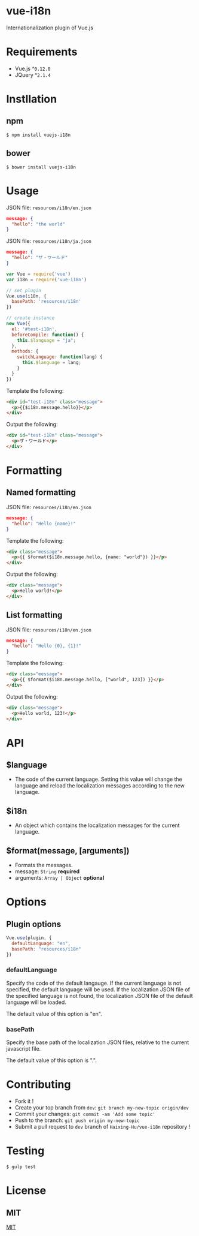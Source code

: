 # vue-i18n

Internationalization plugin of Vue.js


# Requirements
- Vue.js ^`0.12.0`
- JQuery ^`2.1.4`

# Instllation

## npm

```shell
$ npm install vuejs-i18n
```

## bower

```shell
$ bower install vuejs-i18n
```

# Usage

JSON file: `resources/i18n/en.json`

```json
message: {
  "hello": "the world"
}
```

JSON file: `resources/i18n/ja.json`
```json
message: {
  "hello": "ザ・ワールド"
}
```

```javascript
var Vue = require('vue')
var i18n = require('vue-i18n')

// set plugin
Vue.use(i18n, {
  basePath: 'resources/i18n'
})

// create instance
new Vue({
  el: '#test-i18n',
  beforeCompile: function() {
    this.$language = "ja";
  },
  methods: {
    switchLanguage: function(lang) {
      this.$language = lang;
    }
  }
})
```

Template the following:

```html
<div id="test-i18n" class="message">
  <p>{{$i18n.message.hello}}</p>
</div>
```

Output the following:

```html
<div id="test-i18n" class="message">
  <p>ザ・ワールド</p>
</div>
```
# Formatting

## Named formatting

JSON file: `resources/i18n/en.json`

```json
message: {
  "hello": "Hello {name}!"
}
```

Template the following:

```html
<div class="message">
  <p>{{ $format($i18n.message.hello, {name: "world"}) }}</p>
</div>
```

Output the following:

```html
<div class="message">
  <p>Hello world!</p>
</div>
```

## List formatting

JSON file: `resources/i18n/en.json`

```json
message: {
  "hello": "Hello {0}, {1}!"
}
```

Template the following:

```html
<div class="message">
  <p>{{ $format($i18n.message.hello, ["world", 123]) }}</p>
</div>
```

Output the following:

```html
<div class="message">
  <p>Hello world, 123!</p>
</div>
```

# API

## $language
- The code of the current language. Setting this value will change the language and reload the localization messages according to the new language.

## $i18n
- An object which contains the localization messages for the current language.

## $format(message, [arguments])
- Formats the messages.
- message: `String` **required**
- arguments: `Array | Object` **optional**

# Options

## Plugin options

```javascript
Vue.use(plugin, {
  defaultLanguage: "en",
  basePath: "resources/i18n"
})
```

### defaultLanguage
Specify the code of the default langauge. If the current language is not specified, the default language will be used. If the localization JSON file of the specified language is not found, the localization JSON file of the default language will be loaded.

The default value of this option is "en".

### basePath
Specify the base path of the localization JSON files, relative to the current javascript file.

The default value of this option is ".".

# Contributing
- Fork it !
- Create your top branch from `dev`: `git branch my-new-topic origin/dev`
- Commit your changes: `git commit -am 'Add some topic'`
- Push to the branch: `git push origin my-new-topic`
- Submit a pull request to `dev` branch of `Haixing-Hu/vue-i18n` repository !


# Testing

```shell
$ gulp test
```


# License

## MIT

[MIT](http://opensource.org/licenses/MIT)

